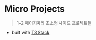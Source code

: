 # Micro Projects

> 1~2 페이지짜리 초소형 사이드 프로젝트들

- built with [T3 Stack](https://github.com/t3-oss/create-t3-app)